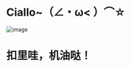 
# Ciallo~（∠・ω< ）⌒☆
![image](https://github.com/YosparNa/github_learn/blob/main/7e476335c0ecb30b4204aec2a4bf196fbf2bd9c68b1d3fa29.gif)
# 扣里哇，机油哒！
